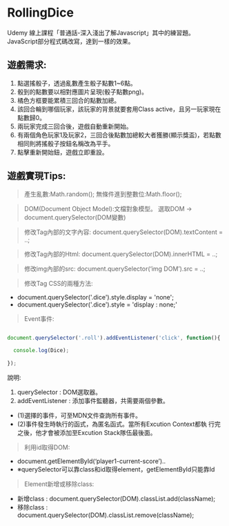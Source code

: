 # RollingDice
Udemy 線上課程「普通話-深入淺出了解Javascript」其中的練習題。JavaScript部分程式碼改寫，達到一樣的效果。


## 遊戲需求:

1.	點選搖骰子，透過亂數產生骰子點數1~6點。
2.	骰到的點數要以相對應圖片呈現(骰子點數png)。
3.	橘色方框要能累積三回合的點數加總。
4.	該回合輪到哪個玩家，該玩家的背景就要套用Class active，且另一玩家現在點數歸0。
5.	兩玩家完成三回合後，遊戲自動重新開始。
6.	有兩個角色玩家1及玩家2，三回合後點數加總較大者獲勝(顯示獎盃)，若點數相同則將搖骰子按鈕名稱改為平手。
7.	點擊重新開始鈕，遊戲立即重設。


## 遊戲實現Tips:

> 產生亂數:Math.random();
無條件進到整數位:Math.floor();

> DOM(Document Object Model):文檔對象模型。
選取DOM → document.querySelector(DOM變數)

> 修改Tag內部的文字內容:
document.querySelector(DOM).textContent = ..;

> 修改Tag內部的Html:
document.querySelector(DOM).innerHTML = ..;

> 修改img內部的src:
document.querySelector(‘img DOM’).src = ..;

> 修改Tag CSS的兩種方法:
* document.querySelector('.dice').style.display = 'none';
* document.querySelector('.dice').style = 'display : none;'

> Event事件:

``` js

document.querySelector('.roll').addEventListener('click', function(){  
    
  console.log(Dice);  
    
});  

```
說明:
1.	querySelector : DOM選取器。
2.	addEventListener : 添加事件監聽器，共需要兩個參數。
- (1)選擇的事件，可至MDN文件查詢所有事件。
- (2)事件發生時執行的函式，為匿名函式。當所有Excution Context都執	行完之後，他才會被添加至Excution Stack隊伍最後面。

> 利用id取得DOM:
* document.getElementById(‘player1-current-score’)..
* ※querySelector可以靠class和id取得element，getElementById只能靠Id

> Element新增或移除class:
* 新增class : document.querySelector(DOM).classList.add(className);
* 移除class : document.querySelector(DOM).classList.remove(className);
